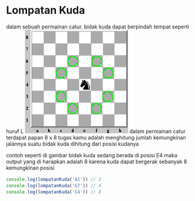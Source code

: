 # Lompatan Kuda

dalam sebuah permainan catur. bidak kuda dapat berpindah tempat seperti huruf L
![ss](ss.gif)
dalam permainan catur terdapat papan 8 x 8
tugas kamu adalah menghitung jumlah kemungkinan jalannya suatu bidak kuda dihitung dari posisi kudanya

contoh seperti di gambar bidak kuda sedang berada di posisi E4 maka output yang di harapkan adalah 8 karena kuda dapat bergerak sebanyak 8 kemungkinan posisi

```javascript
console.log(lompatanKuda('A1')) // 2
console.log(lompatanKuda('G7')) // 4
console.log(lompatanKuda('C4')) // 8
```